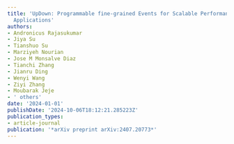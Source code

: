 ```yaml
---
title: 'UpDown: Programmable fine-grained Events for Scalable Performance on Irregular
  Applications'
authors:
- Andronicus Rajasukumar
- Jiya Su
- Tianshuo Su
- Marziyeh Nourian
- Jose M Monsalve Diaz
- Tianchi Zhang
- Jianru Ding
- Wenyi Wang
- Ziyi Zhang
- Moubarak Jeje
- ' others'
date: '2024-01-01'
publishDate: '2024-10-06T18:12:21.285223Z'
publication_types:
- article-journal
publication: '*arXiv preprint arXiv:2407.20773*'
---
```

